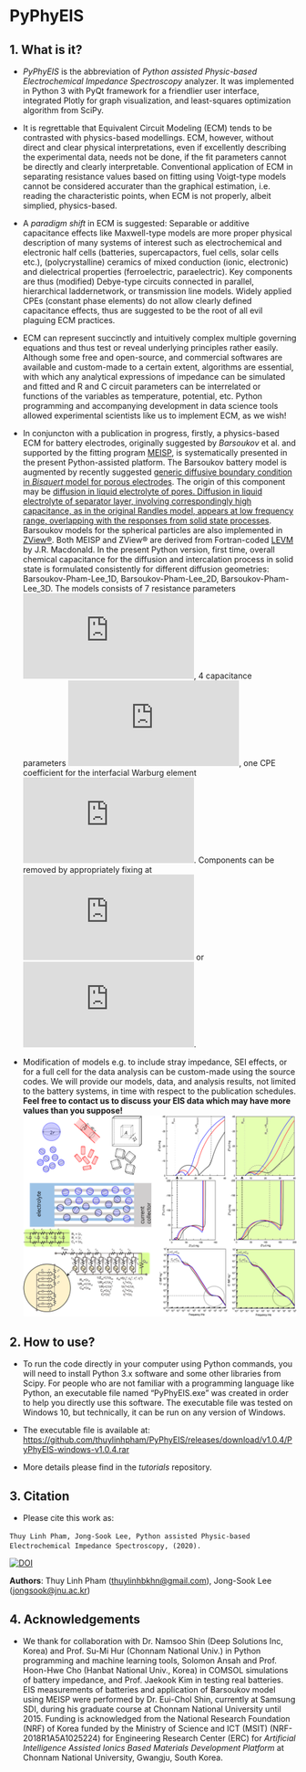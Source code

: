 # PyPhyEIS

## 1. What is it?
    
- *PyPhyEIS* is the abbreviation of *Python assisted Physic-based Electrochemical Impedance Spectroscopy* analyzer. It was implemented in Python 3 with PyQt framework for a friendlier user interface, integrated Plotly for graph visualization, and least-squares optimization algorithm from SciPy. 

- It is regrettable that Equivalent Circuit Modeling (ECM) tends to be contrasted with physics-based modellings. ECM, however, without direct and clear physical interpretations, even if excellently describing the experimental data, needs not be done, if the fit parameters cannot be directly and clearly interpretable. Conventional application of ECM in separating resistance values based on fitting using Voigt-type models cannot be considered accurater than the graphical estimation, i.e. reading the characteristic points, when ECM is not properly, albeit simplied, physics-based. 

- A *paradigm shift* in ECM is suggested: Separable or additive capacitance effects like Maxwell-type models are more proper physical description of many systems of interest such as electrochemical and electronic half cells (batteries, supercapactors, fuel cells, solar cells etc.), (polycrystalline) ceramics of mixed conduction (ionic, electronic) and dielectrical properties (ferroelectric, paraelectric). Key components are thus (modified) Debye-type circuits connected in parallel, hierarchical laddernetwork, or transmission line models. Widely applied CPEs (constant phase elements) do not allow clearly defined capacitance effects, thus are suggested to be the root of all evil plaguing ECM practices.   

- ECM can represent succinctly and intuitively complex multiple governing equations and thus test or reveal underlying principles rather easily. Although some free and open-source, and commercial softwares are available and custom-made to a certain extent, algorithms are essential, with which any analytical expressions of impedance can be simulated and fitted and R and C circuit parameters can be interrelated or functions of the variables as temperature, potential, etc. Python programming and accompanying development in data science tools allowed experimental scientists like us to implement ECM, as we wish!   

- In conjuncton with a publication in progress, firstly, a physics-based ECM for battery electrodes, originally suggested by *Barsoukov* et al. and supported by the fitting program [MEISP](http://impedance0.tripod.com/#3), is systematically presented in the present Python-assisted platform. The Barsoukov battery model is augmented by recently suggested [generic diffusive boundary condition in *Bisquert* model for porous electrodes](https://doi.org/10.4191/kcers.2018.55.3.11). The origin of this component may be [diffusion in liquid electrolyte of pores. Diffusion in liquid electrolyte of separator layer, involving correspondingly high capacitance, as in the original Randles model, appears at low frequency range, overlapping with the responses from solid state processes](https://doi.org/10.1021/acs.jpcc.9b05887). Barsoukov models for the spherical particles are also implemented in [ZView:registered:]( http://www.scribner.com/software/68-general-electrochemistr376-zview-for-windows/). Both MEISP and ZView:registered: are derived from Fortran-coded [LEVM](https://jrossmacdonald.com/levmlevmw/) by J.R. Macdonald. In the present Python version, first time, overall chemical capacitance for the diffusion and intercalation process in solid state is formulated consistently for different diffusion geometries: Barsoukov-Pham-Lee_1D, Barsoukov-Pham-Lee_2D, Barsoukov-Pham-Lee_3D. The models consists of 7 resistance parameters ![\left(R_{+}, R_{-}, R_{m}, R_{ct}, R_{i}\right)](https://latex.codecogs.com/gif.latex?%5Cdpi%7B100%7D%20%5Csmall%20%5Cmathrm%7B%5Cleft%28R_%7B&plus;%7D%2C%20R_%7B-%7D%2C%20R_%7Bm%7D%2C%20R_%7Bct%7D%2C%20R_%7Bi%7D%5Cright%29%7D), 4 capacitance parameters ![C_{\pm}, C_{dl}, C_{d}, C_{i}](https://latex.codecogs.com/gif.latex?%5Cdpi%7B100%7D%20%5Csmall%20%5Cmathrm%7BC%5E%7B%7D_%7B%5Cpm%7D%2C%20C%5E%7B%7D_%7Bdl%7D%2C%20C%5E%7B%7D_%7Bd%7D%2C%20C%5E%7B%7D_%7Bi%7D%7D), one CPE coefficient for the interfacial Warburg element ![(Q_{W})](https://latex.codecogs.com/gif.latex?%5Cdpi%7B100%7D%20%5Csmall%20%5Cmathrm%7B%28Q_%7BW%7D%29%7D). Components can be removed by appropriately fixing at ![1e-20](https://latex.codecogs.com/gif.latex?%5Cdpi%7B100%7D%20%5Csmall%201%5Cmathrm%7Be%7D%7B-20%7D) or ![1e20](https://latex.codecogs.com/gif.latex?%5Cdpi%7B100%7D%20%5Csmall%201%5Cmathrm%7Be%7D%7B20%7D). 

- Modification of models e.g. to include stray impedance, SEI effects, or for a full cell for the data analysis can be custom-made using the source codes. We will provide our models, data, and analysis results, not limited to the battery systems, in time with respect to the publication schedules. **Feel free to contact us to discuss your EIS data which may have more values than you suppose!**      
![Figure](https://github.com/thuylinhpham/PyPhyEIS/blob/master/tutorials/barsoukov_new.png)


## 2.	How to use?

- To run the code directly in your computer using Python commands, you will need to install Python 3.x software and some other libraries from Scipy. For people who are not familiar with a programming language like Python, an executable file named “PyPhyEIS.exe” was created in order to help you directly use this software. The executable file was tested on Windows 10, but technically, it can be run on any version of Windows. 

- The executable file is available at:
https://github.com/thuylinhpham/PyPhyEIS/releases/download/v1.0.4/PyPhyEIS-windows-v1.0.4.rar

- More details please find in the *tutorials* repository.

## 3.	Citation
- Please cite this work as: 

```Thuy Linh Pham, Jong-Sook Lee, Python assisted Physic-based Electrochemical Impedance Spectroscopy, (2020).```

[![DOI](https://zenodo.org/badge/DOI/10.5281/zenodo.3820355.svg)](https://doi.org/10.5281/zenodo.3820355)


**Authors**: Thuy Linh Pham (thuylinhbkhn@gmail.com), Jong-Sook Lee (jongsook@jnu.ac.kr)


## 4.	Acknowledgements

- We thank for collaboration with Dr. Namsoo Shin (Deep Solutions Inc, Korea) and Prof. Su-Mi Hur (Chonnam National Univ.)  in Python programming and machine learning tools, Solomon Ansah and Prof. Hoon-Hwe Cho (Hanbat National Univ., Korea) in COMSOL simulations of battery impedance, and Prof. Jaekook Kim in testing real batteries. EIS measurements of batteries and application of Barsoukov model using MEISP were performed by Dr. Eui-Chol Shin, currently at Samsung SDI, during his graduate course at Chonnam National University until 2015. Funding is acknowledged from the National Research Foundation (NRF) of Korea funded by the Ministry of Science and ICT (MSIT) (NRF-2018R1A5A1025224) for Engineering Research Center (ERC) for *Artificial Intelligence Assisted Ionics Based Materials Development Platform* at Chonnam National University, Gwangju, South Korea.

